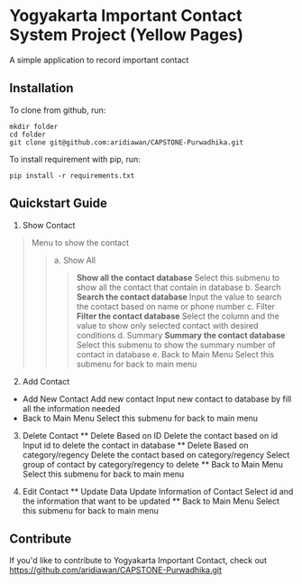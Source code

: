 # Yogyakarta Important Contact System Project (Yellow Pages)

A simple application to record important contact

## Installation

To clone from github, run:

```
mkdir folder
cd folder
git clone git@github.com:aridiawan/CAPSTONE-Purwadhika.git
```

To install requirement with pip, run:

```
pip install -r requirements.txt
```

## Quickstart Guide

1. Show Contact
> Menu to show the contact
>> a. Show All
>>> <b>Show all the contact database</b>
>>> Select this submenu to show all the contact that contain in database
>> b. Search
>>> <b>Search the contact database</b>
>>> Input the value to search the contact based on name or phone number
>> c. Filter
>>> <b>Filter the contact database</b>
>>> Select the column and the value to show only selected contact with desired conditions
>> d. Summary
>>> <b>Summary the contact database</b>
>>> Select this submenu to show the summary number of contact in database
>> e. Back to Main Menu
>>> Select this submenu for back to main menu

2. Add Contact
* Add New Contact
Add new contact
Input new contact to database by fill all the information needed
* Back to Main Menu
Select this submenu for back to main menu

3. Delete Contact
** Delete Based on ID
Delete the contact based on id
Input id to delete the contact in database
** Delete Based on category/regency
Delete the contact based on category/regency
Select group of contact by category/regency to delete
** Back to Main Menu
Select this submenu for back to main menu

4. Edit Contact
** Update Data
Update Information of Contact
Select id and the information that want to be updated
** Back to Main Menu
Select this submenu for back to main menu

## Contribute

If you'd like to contribute to Yogyakarta Important Contact, check out https://github.com/aridiawan/CAPSTONE-Purwadhika.git